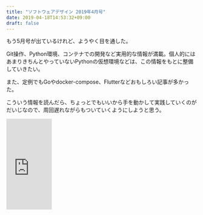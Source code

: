 ```yaml
---
title: "ソフトウェアデザイン 2019年4月号"
date: 2019-04-18T14:53:32+09:00
draft: false
---
```

もう5月号が出ているけれど、ようやく目を通した。

Git操作、Python環境、コンテナでの開発など実用的な情報が満載。個人的にはあまりきちんとやっていないPythonの仮想環境などは、この情報をもとに整備していきたい。

また、定例でもGoやdocker-compose、Flutterなどおもしろい記事が多かった。

こういう情報を読んだら、ちょっとでもいいから手を動かして実践していくのがだいじなので、周回遅れながらもついていくようにしようと思う。

<iframe style="width:120px;height:240px;" marginwidth="0" marginheight="0" scrolling="no" frameborder="0" src="https://rcm-fe.amazon-adsystem.com/e/cm?ref=tf_til&t=ymraintree03-22&m=amazon&o=9&p=8&l=as1&IS1=1&detail=1&asins=B07NRKG7TV&linkId=a37c57e63c6aa2cf924f6af4c0f46b1c&bc1=FFFFFF&lt1=_top&fc1=333333&lc1=0066C0&bg1=FFFFFF&f=ifr">
    </iframe>
